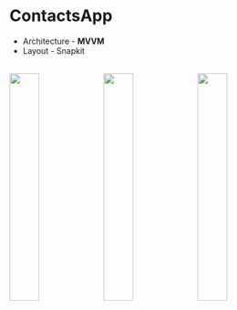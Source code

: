 # ContactsApp


* Architecture - **MVVM**
* Layout - Snapkit

<br />
<img src = "https://github.com/user-attachments/assets/826c0c22-6e4e-49fd-ab91-db3be3d0d8b1" width = 32.0%>
<img src = "https://github.com/user-attachments/assets/41271b6d-46d0-4a2d-88c0-3d665c86e87f" width = 32.0%>
<img src = "https://github.com/user-attachments/assets/e5c551fe-b30b-47e5-b156-d8ff9e19e710" width = 32.0%>
<br /> 
